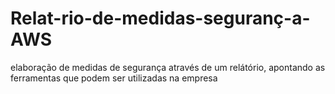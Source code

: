 # Relat-rio-de-medidas-seguranç-a-AWS
elaboração de medidas de segurança através de um relátório, apontando as ferramentas que podem ser utilizadas na empresa
